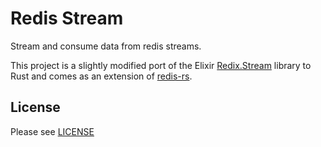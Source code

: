 # Redis Stream
Stream and consume data from redis streams.

This project is a slightly modified port of the Elixir
[Redix.Stream](https://github.com/compound-finance/redix_stream) library to Rust
and comes as an extension of [redis-rs](https://github.com/mitsuhiko/redis-rs).

## License

Please see [LICENSE](./LICENSE)
